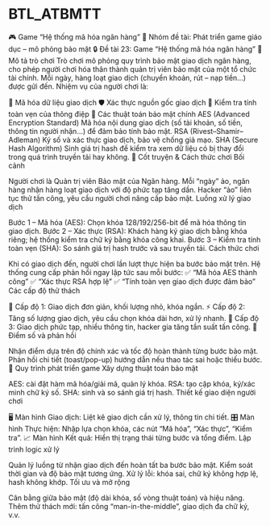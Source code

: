 # BTL_ATBMTT
🎮 Game “Hệ thống mã hóa ngân hàng”
🏦 Nhóm đề tài: Phát triển game giáo dục – mô phỏng bảo mật
🔒 Đề tài 23: Game “Hệ thống mã hóa ngân hàng”
📜 Mô tả trò chơi
Trò chơi mô phỏng quy trình bảo mật giao dịch ngân hàng, cho phép người chơi hóa thân thành quản trị viên bảo mật của một tổ chức tài chính. Mỗi ngày, hàng loạt giao dịch (chuyển khoản, rút – nạp tiền…) được gửi đến. Nhiệm vụ của người chơi là:

🔐 Mã hóa dữ liệu giao dịch
🛡️ Xác thực nguồn gốc giao dịch
📑 Kiểm tra tính toàn vẹn của thông điệp
🔑 Các thuật toán bảo mật chính
AES (Advanced Encryption Standard)
Mã hóa nội dung giao dịch (số tài khoản, số tiền, thông tin người nhận…) để đảm bảo tính bảo mật.
RSA (Rivest–Shamir–Adleman)
Ký số và xác thực giao dịch, bảo vệ chống giả mạo.
SHA (Secure Hash Algorithm)
Sinh giá trị hash để kiểm tra xem dữ liệu có bị thay đổi trong quá trình truyền tải hay không.
📖 Cốt truyện & Cách thức chơi
Bối cảnh

Người chơi là Quản trị viên Bảo mật của Ngân hàng.
Mỗi “ngày” ảo, ngân hàng nhận hàng loạt giao dịch với độ phức tạp tăng dần.
Hacker “ảo” liên tục thử tấn công, yêu cầu người chơi nâng cấp bảo mật.
Luồng xử lý giao dịch

Bước 1 – Mã hóa (AES): Chọn khóa 128/192/256-bit để mã hóa thông tin giao dịch.
Bước 2 – Xác thực (RSA): Khách hàng ký giao dịch bằng khóa riêng; hệ thống kiểm tra chữ ký bằng khóa công khai.
Bước 3 – Kiểm tra tính toàn vẹn (SHA): So sánh giá trị hash trước và sau truyền tải.
Cách thức chơi

Khi có giao dịch đến, người chơi lần lượt thực hiện ba bước bảo mật trên.
Hệ thống cung cấp phản hồi ngay lập tức sau mỗi bước:
✅ “Mã hóa AES thành công”
✅ “Xác thực RSA hợp lệ”
✅ “Tính toàn vẹn giao dịch được đảm bảo”
Các cấp độ thử thách

🔰 Cấp độ 1: Giao dịch đơn giản, khối lượng nhỏ, khóa ngắn.
⚡ Cấp độ 2: Tăng số lượng giao dịch, yêu cầu chọn khóa dài hơn, xử lý nhanh.
🚀 Cấp độ 3: Giao dịch phức tạp, nhiều thông tin, hacker gia tăng tần suất tấn công.
🎯 Điểm số và phản hồi

Nhận điểm dựa trên độ chính xác và tốc độ hoàn thành từng bước bảo mật.
Phản hồi chi tiết (toast/pop-up) hướng dẫn nếu thao tác sai hoặc thiếu bước.
🔨 Quy trình phát triển game
Xây dựng thuật toán bảo mật

AES: cài đặt hàm mã hóa/giải mã, quản lý khóa.
RSA: tạo cặp khóa, ký/xác minh chữ ký số.
SHA: sinh và so sánh giá trị hash.
Thiết kế giao diện người chơi

🖥️ Màn hình Giao dịch: Liệt kê giao dịch cần xử lý, thông tin chi tiết.
🎛️ Màn hình Thực hiện: Nhập lựa chọn khóa, các nút “Mã hóa”, “Xác thực”, “Kiểm tra”.
📈 Màn hình Kết quả: Hiển thị trạng thái từng bước và tổng điểm.
Lập trình logic xử lý

Quản lý luồng từ nhận giao dịch đến hoàn tất ba bước bảo mật.
Kiểm soát thời gian và độ bảo mật tương ứng.
Xử lý lỗi: khóa sai, chữ ký không hợp lệ, hash không khớp.
Tối ưu và mở rộng

Cân bằng giữa bảo mật (độ dài khóa, số vòng thuật toán) và hiệu năng.
Thêm thử thách mới: tấn công “man-in-the-middle”, giao dịch đa chữ ký, v.v.
